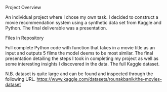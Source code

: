 Project Overview

An individual project where I chose my own task. I decided to construct a movie recommendation system using a synthetic data set from Kaggle and Python. The final deliverable was a presentation. 

Files in Repository

Full complete Python code with function that takes in a movie title as an input and outputs 5 films the model deems to be most similar.
The final presentation detailing the steps I took in completing my project as well as some interesting insights I discovered in the data.
The full Kaggle dataset.

N.B. dataset is quite large and can be found and inspected through the following URL.
https://www.kaggle.com/datasets/rounakbanik/the-movies-dataset
